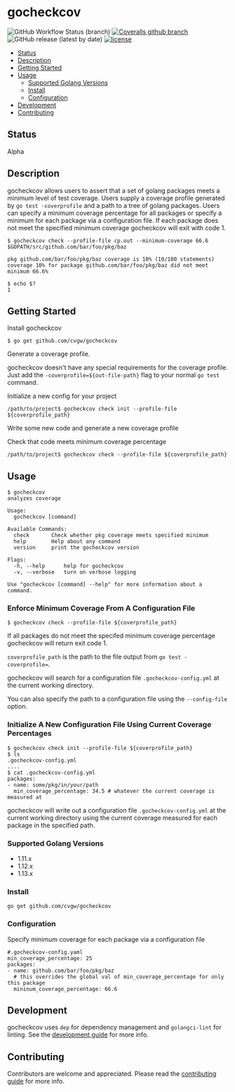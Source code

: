 # gocheckcov
![GitHub Workflow Status (branch)](https://img.shields.io/github/workflow/status/cvgw/gocheckcov/Go/master?style=plastic)
[![Coveralls github branch](https://img.shields.io/coveralls/github/cvgw/gocheckcov/master?style=plastic)](https://coveralls.io/github/cvgw/gocheckcov?branch=master)
![GitHub release (latest by date)](https://img.shields.io/github/v/release/cvgw/gocheckcov?style=plastic)
[![license](https://img.shields.io/github/license/cvgw/gocheckcov?style=plastic)](./LICENSE)

* [Status](#status)
* [Description](#description)
* [Getting Started](#getting-started)
* [Usage](#usage)
  * [Supported Golang Versions](#supported-golang-versions)
  * [Install](#install)
  * [Configuration](#configuration)
* [Development](#development)
* [Contributing](#contributing)

## Status
Alpha

## Description
gocheckcov allows users to assert that a set of golang packages meets a minimum level of test coverage. Users supply a coverage profile generated by `go test -coverprofile` and a path to a tree of golang packages. Users can specify a minimum coverage percentage for all packages or specify a minimum for each package via a configuration file. If each package does not meet the specified minimum coverage gocheckcov will exit with code 1.

```
$ gocheckcov check --profile-file cp.out --minimum-coverage 66.6 $GOPATH/src/github.com/bar/foo/pkg/baz

pkg github.com/bar/foo/pkg/baz coverage is 10% (10/100 statements)
coverage 10% for package github.com/bar/foo/pkg/baz did not meet minimum 66.6%

$ echo $?
1
```

## Getting Started
Install gocheckcov
```
$ go get github.com/cvgw/gocheckcov
```

Generate a coverage profile.

gocheckcov doesn't have any special requirements for the coverage profile.
Just add the `-coverprofile=${out-file-path}` flag to your normal `go test` command.

Initialize a new config for your project
```
/path/to/project$ gocheckcov check init --profile-file ${coverprofile_path}
```

Write some new code and generate a new coverage profile

Check that code meets minimum coverage percentage
```
/path/to/project$ gocheckcov check --profile-file ${coverprofile_path}
```

## Usage
```
$ gocheckcov
analyzes coverage

Usage:
  gocheckcov [command]

Available Commands:
  check       Check whether pkg coverage meets specified minimum
  help        Help about any command
  version     print the gocheckcov version

Flags:
  -h, --help      help for gocheckcov
  -v, --verbose   turn on verbose logging

Use "gocheckcov [command] --help" for more information about a command.
```

### Enforce Minimum Coverage From A Configuration File
```
$ gocheckcov check --profile-file ${coverprofile_path}
```
If all packages do not meet the specifed minimum coverage percentage gocheckcov will return exit code 1.

`coverprofile_path` is the path to the file output from `go test -coverprofile=`.

gocheckcov will search for a configuration file `.gocheckcov-config.yml` at the current working directory.

You can also specify the path to a configuration file using the `--config-file` option.

### Initialize A New Configuration File Using Current Coverage Percentages
```
$ gocheckcov check init --profile-file ${coverprofile_path}
$ ls
.gocheckcov-config.yml
....
$ cat .gocheckcov-config.yml
packages:
- name: some/pkg/in/your/path
  min_coverage_percentage: 34.5 # whatever the current coverage is measured at
```

gocheckcov will write out a configuration file `.gocheckcov-config.yml` at the current working directory using the
current coverage measured for each package in the specified path.

### Supported Golang Versions
* 1.11.x
* 1.12.x
* 1.13.x

### Install
`go get github.com/cvgw/gocheckcov`

### Configuration
Specify minimum coverage for each package via a configuration file
```
#.gocheckcov-config.yaml
min_coverage_percentage: 25
packages:
- name: github.com/bar/foo/pkg/baz
  # this overrides the global val of min_coverage_percentage for only this package
  mininum_coverage_percentage: 66.6
```

## Development
gocheckcov uses `dep` for dependency management and `golangci-lint` for linting. See the [development guide](./DEVELOPMENT.md) for more info.

## Contributing
Contributors are welcome and appreciated. Please read the [contributing guide](./CONTRIBUTING.md) for more info.
